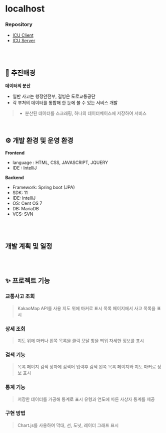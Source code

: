 # localhost

### Repository 
- [ICU Client](https://github.com/https-github-com-icu/icu-frontend) <br>
- [ICU Server](https://github.com/https-github-com-icu/icu-backend)
<br>
<br>
 
## 📌 추진배경
**데이터의 분산**
- 일반 사고는 행정안전부, 결빙은 도로교통공단
- 각 부처의 데이터를 통합해 한 눈에 볼 수 있는 서비스 개발
> - 분산된 데이터를 스크래핑, 하나의 데이터베이스에 저장하여 서비스

<br>

## ⚙️ 개발 환경 및 운영 환경
**Frontend**
- language : HTML, CSS, JAVASCRIPT, JQUERY
- IDE : IntelliJ

**Backend**
- Framework: Spring boot (JPA)
- SDK: 11
- IDE: IntelliJ
- OS: Cent OS 7
- DB: MariaDB
- VCS: SVN
<br>
<br>

## 개발 계획 및 일정
 <br>
 <br>
  
## ✨ 프로젝트 기능
### 교통사고 조회
> KakaoMap API를 사용 지도 위에 마커로 표시
> 목록 페이지에서 사고 목록을 표시
### 상세 조회
> 지도 위에 마커나 왼쪽 목록을 클릭
> 모달 창을 띄워 자세한 정보를 표시
### 검색 기능
> 목록 페이지 검색 상자에 검색어 입력후 검색
> 왼쪽 목록 페이지와 지도 마커로 정보 표시
### 통계 기능
> 저장한 데이터를 가공해 통계로 표시
> 유형과 연도에 따른 사상자 통계를 제공
### 구현 방법
> Chart.js를 사용하여 막대, 선, 도넛, 레이더 그래프 표시


